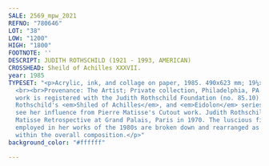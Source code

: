 ```yaml
---
SALE: 2569_mpw_2021
REFNO: "780646"
LOT: "38"
LOW: "1200"
HIGH: "1800"
FOOTNOTE: ''
DESCRIPT: JUDITH ROTHSCHILD (1921 - 1993, AMERICAN)
CROSSHEAD: Sheild of Achilles XXXVII.
year: 1985
TYPESET: "<p>Acrylic, ink, and collage on paper, 1985. 490x623 mm; 19¼x24½ inches.
  <br><br>Provenance: The Artist; Private collection, Philadelphia, PA. <br><br>This
  work is registered with the Judith Rothschild Foundation (no. 85.10). <br><br>In
  Rothschild's <em>Shiled of Achilles</em>, and <em>Eidolon</em> series, we can clearly
  see her influence from Pierre Matisse's Cutout work. Judith Rothschild saw the Pierre
  Matisse Retrospective at Grand Palais, Paris in 1970. The luscious figurative forms
  employed in her works of the 1980s are broken down and rearranged as abstract elements
  within the overall composition.</p>"
background_color: "#ffffff"

---
```

